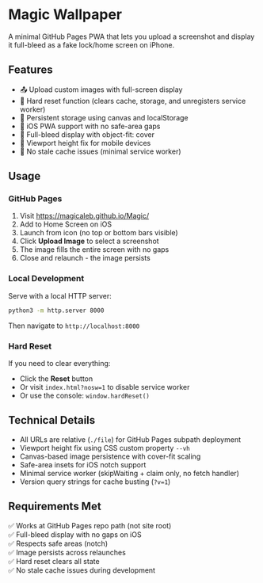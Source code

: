 # Magic Wallpaper

A minimal GitHub Pages PWA that lets you upload a screenshot and display it full-bleed as a fake lock/home screen on iPhone.

## Features

- 📤 Upload custom images with full-screen display
- 🔄 Hard reset function (clears cache, storage, and unregisters service worker)
- 💾 Persistent storage using canvas and localStorage
- 📱 iOS PWA support with no safe-area gaps
- 🎨 Full-bleed display with object-fit: cover
- 📐 Viewport height fix for mobile devices
- 🚫 No stale cache issues (minimal service worker)

## Usage

### GitHub Pages
1. Visit https://magicaleb.github.io/Magic/
2. Add to Home Screen on iOS
3. Launch from icon (no top or bottom bars visible)
4. Click **Upload Image** to select a screenshot
5. The image fills the entire screen with no gaps
6. Close and relaunch - the image persists

### Local Development
Serve with a local HTTP server:

```bash
python3 -m http.server 8000
```

Then navigate to `http://localhost:8000`

### Hard Reset
If you need to clear everything:
- Click the **Reset** button
- Or visit `index.html?nosw=1` to disable service worker
- Or use the console: `window.hardReset()`

## Technical Details

- All URLs are relative (`./file`) for GitHub Pages subpath deployment
- Viewport height fix using CSS custom property `--vh`
- Canvas-based image persistence with cover-fit scaling
- Safe-area insets for iOS notch support
- Minimal service worker (skipWaiting + claim only, no fetch handler)
- Version query strings for cache busting (`?v=1`)

## Requirements Met

✅ Works at GitHub Pages repo path (not site root)  
✅ Full-bleed display with no gaps on iOS  
✅ Respects safe areas (notch)  
✅ Image persists across relaunches  
✅ Hard reset clears all state  
✅ No stale cache issues during development
